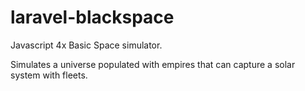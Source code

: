# laravel-blackspace

Javascript 4x Basic Space simulator.

Simulates a universe populated with empires that can capture a solar system with fleets.
